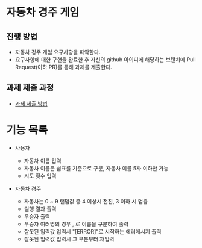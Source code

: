 # 자동차 경주 게임
## 진행 방법
* 자동차 경주 게임 요구사항을 파악한다.
* 요구사항에 대한 구현을 완료한 후 자신의 github 아이디에 해당하는 브랜치에 Pull Request(이하 PR)를 통해 과제를 제출한다.

## 과제 제출 과정
* [과제 제출 방법](https://github.com/next-step/nextstep-docs/tree/master/precourse)

# 기능 목록

* 사용자
    * 자동차 이름 입력
    * 자동차 이름은 쉼표를 기준으로 구분, 자동차 이름 5자 이하만 가능
    * 시도 횟수 입력

* 자동차 경주
    * 자동차는 0 ~ 9 랜덤값 중 4 이상시 전진, 3 이하 시 멈춤
    * 실행 결과 출력
    * 우승자 출력
    * 우승자 여러명의 경우 , 로 이름을 구분하여 출력
    * 잘못된 입력값 입력시 "[ERROR]"로 시작하는 에러메시지 출력
    * 잘못된 입력값 입력시 그 부분부터 재입력